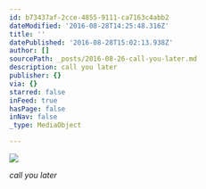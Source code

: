 ```yaml
---
id: b73437af-2cce-4855-9111-ca7163c4abb2
dateModified: '2016-08-28T14:25:48.316Z'
title: ''
datePublished: '2016-08-28T15:02:13.938Z'
author: []
sourcePath: _posts/2016-08-26-call-you-later.md
description: call you later
publisher: {}
via: {}
starred: false
inFeed: true
hasPage: false
inNav: false
_type: MediaObject

---
```

![](https://the-grid-user-content.s3-us-west-2.amazonaws.com/ccfdfb4e-ad5d-4405-8c4d-b94443070208.jpg)

_call you later_